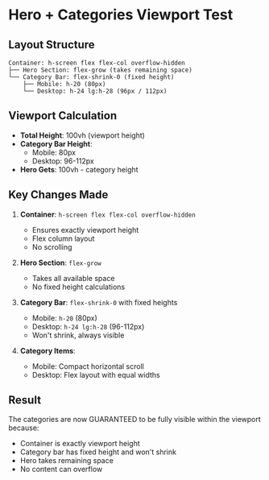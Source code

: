 # Hero + Categories Viewport Test

## Layout Structure
```
Container: h-screen flex flex-col overflow-hidden
├── Hero Section: flex-grow (takes remaining space)
└── Category Bar: flex-shrink-0 (fixed height)
    ├── Mobile: h-20 (80px)
    └── Desktop: h-24 lg:h-28 (96px / 112px)
```

## Viewport Calculation
- **Total Height**: 100vh (viewport height)
- **Category Bar Height**: 
  - Mobile: 80px
  - Desktop: 96-112px
- **Hero Gets**: 100vh - category height

## Key Changes Made
1. **Container**: `h-screen flex flex-col overflow-hidden`
   - Ensures exactly viewport height
   - Flex column layout
   - No scrolling

2. **Hero Section**: `flex-grow`
   - Takes all available space
   - No fixed height calculations

3. **Category Bar**: `flex-shrink-0` with fixed heights
   - Mobile: `h-20` (80px)
   - Desktop: `h-24 lg:h-28` (96-112px)
   - Won't shrink, always visible

4. **Category Items**:
   - Mobile: Compact horizontal scroll
   - Desktop: Flex layout with equal widths

## Result
The categories are now GUARANTEED to be fully visible within the viewport because:
- Container is exactly viewport height
- Category bar has fixed height and won't shrink
- Hero takes remaining space
- No content can overflow